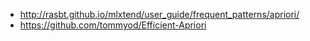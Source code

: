 * http://rasbt.github.io/mlxtend/user_guide/frequent_patterns/apriori/
* https://github.com/tommyod/Efficient-Apriori
